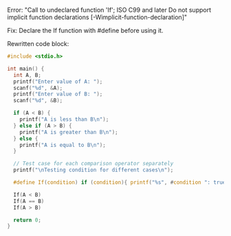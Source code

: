 Error: "Call to undeclared function 'If'; ISO C99 and later Do not support implicit function declarations [-Wimplicit-function-declaration]"

Fix: Declare the If function with #define before using it.

Rewritten code block:
```c
#include <stdio.h>

int main() {
  int A, B;
  printf("Enter value of A: ");
  scanf("%d", &A);
  printf("Enter value of B: ");
  scanf("%d", &B);

  if (A < B) {
    printf("A is less than B\n");
  } else if (A > B) {
    printf("A is greater than B\n");
  } else {
    printf("A is equal to B\n");
  }

  // Test case for each comparison operator separately
  printf("\nTesting condition for different cases\n");

  #define If(condition) if (condition){ printf("%s", #condition ": true.\n"); } else { printf("%s", #condition ": false.\n"); }

  If(A < B)
  If(A == B)
  If(A > B)

  return 0;
}
```
